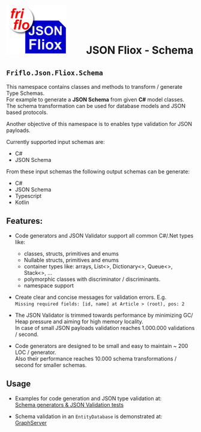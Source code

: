 

# ![logo](../../../docs/images/Json-Fliox.svg)        **JSON Fliox - Schema**



## **`Friflo.Json.Fliox.Schema`**

This namespace contains classes and methods to transform / generate Type Schemas.  
For example to generate a **JSON Schema** from given **C#** model classes.  
The schema transformation can be used for database models and JSON based protocols.

Another objective of this namespace is to enables type validation for JSON payloads.

Currently supported input schemas are:
- C#
- JSON Schema

From these input schemas the following output schemas can be generate:
- C#
- JSON Schema
- Typescript
- Kotlin

## Features:
- Code generators and JSON Validator support all common C#/.Net types like:
    - classes, structs, primitives and enums
    - Nullable structs, primitives and enums
    - container types like: arrays, List<>, Dictionary<>, Queue<>, Stack<>, ...
    - polymorphic classes with discriminator / discriminants.
    - namespace support

- Create clear and concise messages for validation errors. E.g.  
    `Missing required fields: [id, name] at Article > (root), pos: 2`

- The JSON Validator is trimmed towards performance by minimizing GC/ Heap pressure and
  aiming for high memory locality.  
  In case of small JSON payloads validation reaches 1.000.000 validations / second.

- Code generators are designed to be small and easy to maintain ~ 200 LOC / generator.  
  Also their performance reaches 10.000 schema transformations / second for smaller schemas.

## Usage
- Examples for code generation and JSON type validation at:  
  [Schema generators & JSON Validation tests](../../../Json.Tests/Common/UnitTest/Fliox/Schema)

- Schema validation in an `EntityDatabase` is demonstrated at:  
  [GraphServer](../../../Json.Tests/Main/Program.cs)

